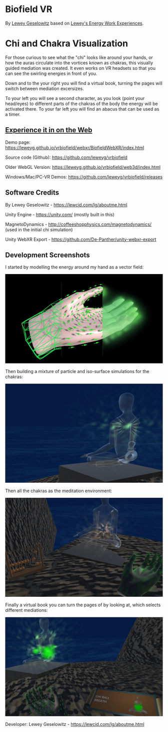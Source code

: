 # Biofield VR

By [Lewey Geselowitz](https://lewcid.com/lg/aboutme.html) based on [Lewey's Energy Work Experiences](https://lewcid.com/lg/articles/leweys_energy_work.html).


# Chi and Chakra Visualization 

For those curious to see what the "chi" looks like around your hands, or how the auras circulate into the vortices known as chakras, this visually guided mediation was created. It even works on VR headsets so that you can see the swirling energies in front of you. 


Down and to the your right you will find a virtual book, turning the pages will switch between mediation excersizes. 

To your left you will see a second character, as you look (point your head/eyes) to different parts of the chakras of the body the energy will be activated there. To your far left you will find an abacus that can be used as a timer.


## [Experience it in on the Web](https://leweyg.github.io/vrbiofield/webxr/BiofieldWebXR/index.html)

Demo page: https://leweyg.github.io/vrbiofield/webxr/BiofieldWebXR/index.html 

Source code (Github): https://github.com/leweyg/vrbiofield 

Older WebGL Version: https://leweyg.github.io/vrbiofield/web3d/index.html

Windows/Mac/PC-VR Demos: https://github.com/leweyg/vrbiofield/releases

## Software Credits

By Lewey Geselowitz - https://lewcid.com/lg/aboutme.html

Unity Engine - https://unity.com/ (mostly built in this)

MagnetoDynamics - http://coffeeshopphysics.com/magnetodynamics/ (used in the initial chi simulation)

Unity WebXR Export - https://github.com/De-Panther/unity-webxr-export

## Development Screenshots

I started by modelling the energy around my hand as a vector field:

![Initial Hand Chi Model](docs/articles/images/HandEnergy_progress_7.png)

Then building a mixture of particle and iso-surface simulations for the chakras:

![VR Experience](docs/articles/images/ChakraFieldEarly_Heart.jpg)

Then all the chakras as the meditation environment:

![VR Experience](docs/articles/images/early_prana_model/VRTimerAndGuide.jpg)

Finally a virtual book you can turn the pages of by looking at, which selects different mediations:

![VR Experience](docs/articles/images/early_prana_model/ChiBallBreath.jpg)


Developer:
Lewey Geselowitz - https://lewcid.com/lg/aboutme.html

